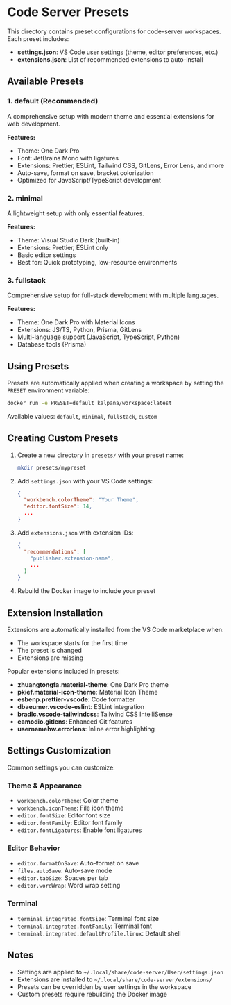 # Code Server Presets

This directory contains preset configurations for code-server workspaces. Each preset includes:

- **settings.json**: VS Code user settings (theme, editor preferences, etc.)
- **extensions.json**: List of recommended extensions to auto-install

## Available Presets

### 1. **default** (Recommended)

A comprehensive setup with modern theme and essential extensions for web development.

**Features:**

- Theme: One Dark Pro
- Font: JetBrains Mono with ligatures
- Extensions: Prettier, ESLint, Tailwind CSS, GitLens, Error Lens, and more
- Auto-save, format on save, bracket colorization
- Optimized for JavaScript/TypeScript development

### 2. **minimal**

A lightweight setup with only essential features.

**Features:**

- Theme: Visual Studio Dark (built-in)
- Extensions: Prettier, ESLint only
- Basic editor settings
- Best for: Quick prototyping, low-resource environments

### 3. **fullstack**

Comprehensive setup for full-stack development with multiple languages.

**Features:**

- Theme: One Dark Pro with Material Icons
- Extensions: JS/TS, Python, Prisma, GitLens
- Multi-language support (JavaScript, TypeScript, Python)
- Database tools (Prisma)

## Using Presets

Presets are automatically applied when creating a workspace by setting the `PRESET` environment variable:

```bash
docker run -e PRESET=default kalpana/workspace:latest
```

Available values: `default`, `minimal`, `fullstack`, `custom`

## Creating Custom Presets

1. Create a new directory in `presets/` with your preset name:

   ```bash
   mkdir presets/mypreset
   ```

2. Add `settings.json` with your VS Code settings:

   ```json
   {
     "workbench.colorTheme": "Your Theme",
     "editor.fontSize": 14,
     ...
   }
   ```

3. Add `extensions.json` with extension IDs:

   ```json
   {
     "recommendations": [
       "publisher.extension-name",
       ...
     ]
   }
   ```

4. Rebuild the Docker image to include your preset

## Extension Installation

Extensions are automatically installed from the VS Code marketplace when:

- The workspace starts for the first time
- The preset is changed
- Extensions are missing

Popular extensions included in presets:

- **zhuangtongfa.material-theme**: One Dark Pro theme
- **pkief.material-icon-theme**: Material Icon Theme
- **esbenp.prettier-vscode**: Code formatter
- **dbaeumer.vscode-eslint**: ESLint integration
- **bradlc.vscode-tailwindcss**: Tailwind CSS IntelliSense
- **eamodio.gitlens**: Enhanced Git features
- **usernamehw.errorlens**: Inline error highlighting

## Settings Customization

Common settings you can customize:

### Theme & Appearance

- `workbench.colorTheme`: Color theme
- `workbench.iconTheme`: File icon theme
- `editor.fontSize`: Editor font size
- `editor.fontFamily`: Editor font family
- `editor.fontLigatures`: Enable font ligatures

### Editor Behavior

- `editor.formatOnSave`: Auto-format on save
- `files.autoSave`: Auto-save mode
- `editor.tabSize`: Spaces per tab
- `editor.wordWrap`: Word wrap setting

### Terminal

- `terminal.integrated.fontSize`: Terminal font size
- `terminal.integrated.fontFamily`: Terminal font
- `terminal.integrated.defaultProfile.linux`: Default shell

## Notes

- Settings are applied to `~/.local/share/code-server/User/settings.json`
- Extensions are installed to `~/.local/share/code-server/extensions/`
- Presets can be overridden by user settings in the workspace
- Custom presets require rebuilding the Docker image
